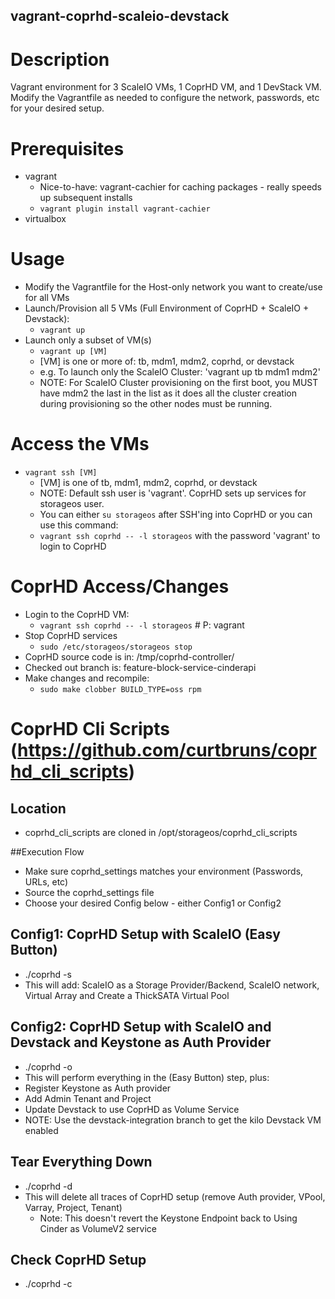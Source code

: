 vagrant-coprhd-scaleio-devstack
---------------

# Description

Vagrant environment for 3 ScaleIO VMs, 1 CoprHD VM, and 1 DevStack VM.  Modify the Vagrantfile as needed to configure the network, passwords, etc for your desired setup.

# Prerequisites
* vagrant
  * Nice-to-have: vagrant-cachier for caching packages - really speeds up subsequent installs
  * `vagrant plugin install vagrant-cachier`
* virtualbox

# Usage
* Modify the Vagrantfile for the Host-only network you want to create/use for all VMs
* Launch/Provision all 5 VMs (Full Environment of CoprHD + ScaleIO + Devstack): 
  * `vagrant up`
* Launch only a subset of VM(s)
  * `vagrant up [VM]`
  * [VM] is one or more of: tb, mdm1, mdm2, coprhd, or devstack
  * e.g. To launch only the ScaleIO Cluster: 'vagrant up tb mdm1 mdm2'
  * NOTE: For ScaleIO Cluster provisioning on the first boot, you MUST have mdm2 the last in the list as it does all the cluster creation during provisioning so the other nodes must be running.

# Access the VMs
* `vagrant ssh [VM]`
  * [VM] is one of tb, mdm1, mdm2, coprhd, or devstack 
  * NOTE: Default ssh user is 'vagrant'.  CoprHD sets up services for storageos user.
  * You can either `su storageos` after SSH'ing into CoprHD or you can use this command:
  * `vagrant ssh coprhd -- -l storageos` with the password 'vagrant' to login to CoprHD

# CoprHD Access/Changes
* Login to the CoprHD VM:
  * `vagrant ssh coprhd -- -l storageos`  # P: vagrant
* Stop CoprHD services
  * `sudo /etc/storageos/storageos stop`
* CoprHD source code is in: /tmp/coprhd-controller/
* Checked out branch is: feature-block-service-cinderapi
* Make changes and recompile:
  * `sudo make clobber BUILD_TYPE=oss rpm`

# CoprHD Cli Scripts (https://github.com/curtbruns/coprhd_cli_scripts)
## Location
* coprhd_cli_scripts are cloned in /opt/storageos/coprhd_cli_scripts

##Execution Flow
* Make sure coprhd_settings matches your environment (Passwords, URLs, etc)
* Source the coprhd_settings file
* Choose your desired Config below - either Config1 or Config2

## Config1: CoprHD Setup with ScaleIO (Easy Button)
* ./coprhd -s
* This will add: ScaleIO as a Storage Provider/Backend, ScaleIO network, Virtual Array and Create a ThickSATA Virtual Pool

## Config2: CoprHD Setup with ScaleIO and Devstack and Keystone as Auth Provider
* ./coprhd -o
* This will perform everything in the (Easy Button) step, plus:
* Register Keystone as Auth provider
* Add Admin Tenant and Project
* Update Devstack to use CoprHD as Volume Service
* NOTE: Use the devstack-integration branch to get the kilo Devstack VM enabled

## Tear Everything Down
* ./coprhd -d
* This will delete all traces of CoprHD setup (remove Auth provider, VPool, Varray, Project, Tenant)
  * Note: This doesn't revert the Keystone Endpoint back to Using Cinder as VolumeV2 service

## Check CoprHD Setup
* ./coprhd -c
